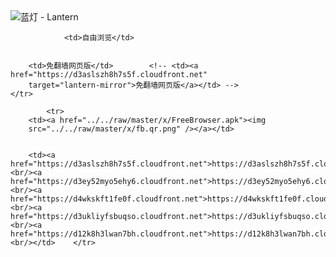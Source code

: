 

<img src="../../raw/master/x/8e0a2b81.c82003be.LanternYellow2.png" alt="蓝灯 - Lantern"/>
<table>
    <tr>
                
                <td>自由浏览</td>
        
        
        <td>免翻墙网页版</td>        <!-- <td><a href="https://d3aslszh8h7s5f.cloudfront.net"
        target="lantern-mirror">免翻墙网页版</a></td> -->
    </tr>
    
            <tr>
        <td><a href="../../raw/master/x/FreeBrowser.apk"><img
        src="../../raw/master/x/fb.qr.png" /></a></td>

        
        <td><a href="https://d3aslszh8h7s5f.cloudfront.net">https://d3aslszh8h7s5f.cloudfront.net</a><br/><a href="https://d3ey52myo5ehy6.cloudfront.net">https://d3ey52myo5ehy6.cloudfront.net</a><br/><a href="https://d4wkskft1fe0f.cloudfront.net">https://d4wkskft1fe0f.cloudfront.net</a><br/><a href="https://d3ukliyfsbuqso.cloudfront.net">https://d3ukliyfsbuqso.cloudfront.net</a><br/><a href="https://d12k8h3lwan7bh.cloudfront.net">https://d12k8h3lwan7bh.cloudfront.net</a><br/></td>    </tr>
</table>
